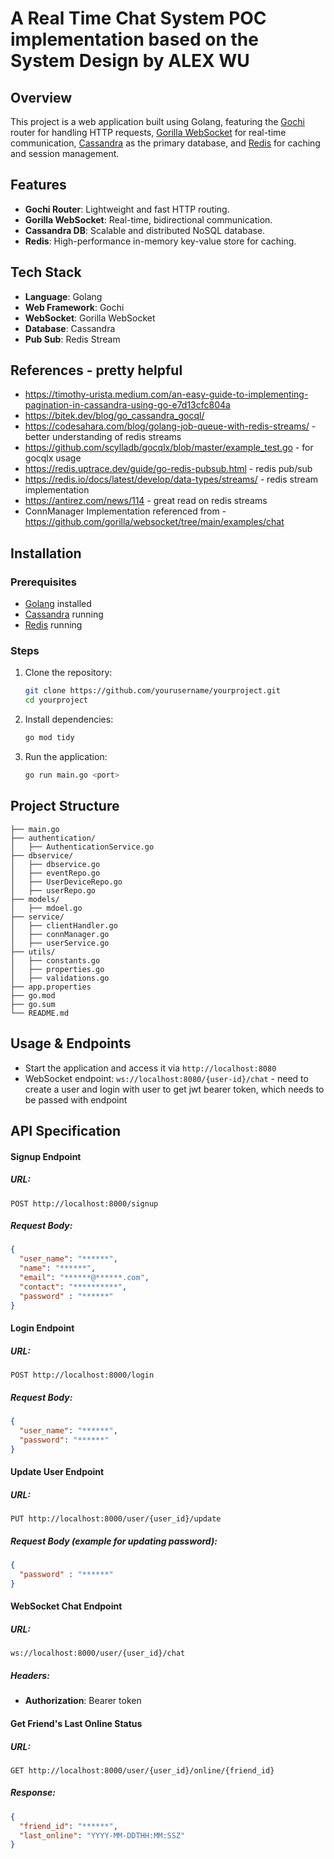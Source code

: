 # A Real Time Chat System POC implementation based on the System Design by ALEX WU

## Overview
This project is a web application built using Golang, featuring the [Gochi](https://github.com/go-chi/chi) router for handling HTTP requests, [Gorilla WebSocket](https://github.com/gorilla/websocket) for real-time communication, [Cassandra](https://cassandra.apache.org/) as the primary database, and [Redis](https://redis.io/) for caching and session management.

## Features
- **Gochi Router**: Lightweight and fast HTTP routing.
- **Gorilla WebSocket**: Real-time, bidirectional communication.
- **Cassandra DB**: Scalable and distributed NoSQL database.
- **Redis**: High-performance in-memory key-value store for caching.

## Tech Stack
- **Language**: Golang
- **Web Framework**: Gochi
- **WebSocket**: Gorilla WebSocket
- **Database**: Cassandra
- **Pub Sub**: Redis Stream

## References - pretty helpful 
- https://timothy-urista.medium.com/an-easy-guide-to-implementing-pagination-in-cassandra-using-go-e7d13cfc804a
- https://bitek.dev/blog/go_cassandra_gocql/
- https://codesahara.com/blog/golang-job-queue-with-redis-streams/ - better understanding of redis streams
- https://github.com/scylladb/gocqlx/blob/master/example_test.go - for gocqlx usage
- https://redis.uptrace.dev/guide/go-redis-pubsub.html - redis pub/sub 
- https://redis.io/docs/latest/develop/data-types/streams/ - redis stream implementation
- https://antirez.com/news/114 - great read on redis streams
- ConnManager Implementation referenced from - https://github.com/gorilla/websocket/tree/main/examples/chat

## Installation

### Prerequisites
- [Golang](https://go.dev/dl/) installed
- [Cassandra](https://cassandra.apache.org/download/) running
- [Redis](https://redis.io/download/) running

### Steps
1. Clone the repository:
   ```sh
   git clone https://github.com/yourusername/yourproject.git
   cd yourproject
   ```
2. Install dependencies:
   ```sh
   go mod tidy
   ```

3. Run the application:
   ```sh
   go run main.go <port>
   ```

## Project Structure
```
├── main.go
├── authentication/
│   ├── AuthenticationService.go
├── dbservice/
│   ├── dbservice.go
│   ├── eventRepo.go
│   ├── UserDeviceRepo.go
│   ├── userRepo.go
├── models/
│   ├── mdoel.go
├── service/
│   ├── clientHandler.go
│   ├── connManager.go
│   ├── userService.go
├── utils/
│   ├── constants.go
│   ├── properties.go
│   ├── validations.go
├── app.properties
├── go.mod
├── go.sum
└── README.md
```

## Usage & Endpoints
- Start the application and access it via `http://localhost:8080`
- WebSocket endpoint: `ws://localhost:8080/{user-id}/chat` - need to create a user and login with user to get jwt bearer token, which needs to be passed with endpoint

## API Specification

#### Signup Endpoint
##### URL:
`POST http://localhost:8000/signup`

##### Request Body:
```json
{
  "user_name": "******",
  "name": "******",
  "email": "******@******.com",
  "contact": "**********",
  "password" : "******"
}
```

#### Login Endpoint
##### URL:
`POST http://localhost:8000/login`

##### Request Body:
```json
{
  "user_name": "******",
  "password": "******"
}
```

#### Update User Endpoint
##### URL:
`PUT http://localhost:8000/user/{user_id}/update`

##### Request Body (example for updating password):
```json
{
  "password" : "******"
}
```

#### WebSocket Chat Endpoint
##### URL:
`ws://localhost:8000/user/{user_id}/chat`

##### Headers:
- **Authorization**: Bearer token

#### Get Friend's Last Online Status
##### URL:
`GET http://localhost:8000/user/{user_id}/online/{friend_id}`

##### Response:
```json
{
  "friend_id": "******",
  "last_online": "YYYY-MM-DDTHH:MM:SSZ"
}
```




